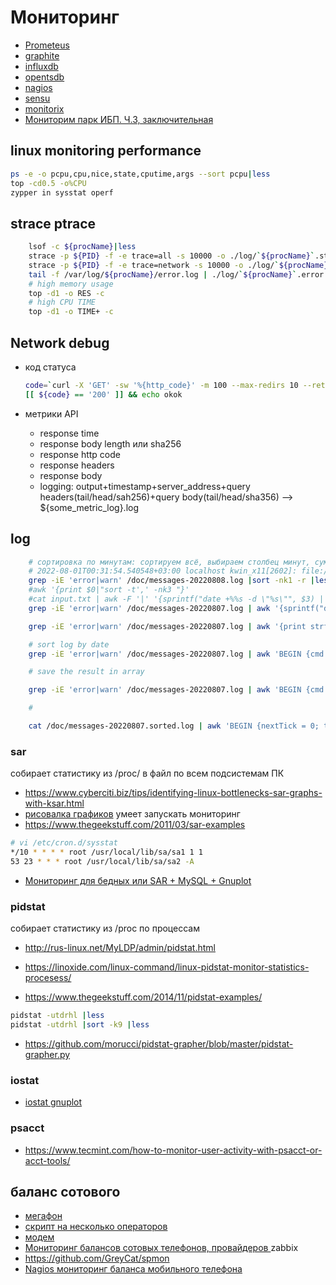 # Мониторинг



 * [Prometeus](https://prometheus.io/docs/introduction/overview/)
 * [graphite](http://graphite.readthedocs.org/en/latest/)
 * [influxdb](https://influxdata.com/)
 * [opentsdb](http://opentsdb.net/)
 * [nagios](https://www.nagios.org/)
 * [sensu](https://sensuapp.org/)
 * [monitorix](https://www.monitorix.org/features.html)
 * [Мониторим парк ИБП. Ч.3, заключительная](https://habr.com/ru/post/562952/)

## linux monitoring performance


```bash
ps -e -o pcpu,cpu,nice,state,cputime,args --sort pcpu|less
top -cd0.5 -o%CPU
zypper in sysstat operf
```

## strace ptrace

```bash
	lsof -c ${procName}|less
	strace -p ${PID} -f -e trace=all -s 10000 -o ./log/`${procName}`.strace.all.log
	strace -p ${PID} -f -e trace=network -s 10000 -o ./log/`${procName}`.strace.network.log
	tail -f /var/log/${procName}/error.log | ./log/`${procName}`.error.log
	# high memory usage
	top -d1 -o RES -c
	# high CPU TIME
	top -d1 -o TIME+ -c
```

## Network debug

 * код статуса

	```bash
	code=`curl -X 'GET' -sw '%{http_code}' -m 100 --max-redirs 10 --retry 3 -H 'Accept: */*' -H 'Origin: localhost' -H 'Referer: localhost' -o /dev/null 'https://api.waifu.pics/sfw/waifu'`;\
	[[ ${code} == '200' ]] && echo okok

	```
 * метрики API
	* response time
	* response body length или sha256
	* response http code
	* response headers
	* response body
	* logging: output+timestamp+server_address+query headers(tail/head/sah256)+query body(tail/head/sha356) --> ${some_metric_log}.log

## log

```bash
	# сортировка по минутам: сортируем всё, выбираем столбец минут, суммируем и выводим по счётчику +1 минута(если 0 - выводим 0)
	# 2022-08-01T00:31:54.540548+03:00 localhost kwin_x11[2602]: file:///usr/share/kwin/decorations/kwin4_decoration_qml_plastik/contents/ui/main.qml:91: TypeError: Type error
	grep -iE 'error|warn' /doc/messages-20220808.log |sort -nk1 -r |less
	#awk '{print $0|"sort -t',' -nk3 "}'
	#cat input.txt | awk -F '|' '{sprintf("date +%%s -d \"%s\"", $3) | getline tm};
	grep -iE 'error|warn' /doc/messages-20220807.log | awk '{sprintf("date +%%s -d \"%s\"", $1) | getline tm}' | less

	grep -iE 'error|warn' /doc/messages-20220807.log | awk '{print strftime("Time = %m/%d/%Y %H:%M:%S", $1)}' | less

	# sort log by date
	grep -iE 'error|warn' /doc/messages-20220807.log | awk 'BEGIN {cmd = "date +%s"} { cmd | getline result; close(cmd); print result, $0 }' | sort -nk1 > /doc/messages-20220807.sorted.log

	# save the result in array

	grep -iE 'error|warn' /doc/messages-20220807.log | awk 'BEGIN {cmd = "date +%s"} { cmd | getline varConverted; close(cmd); result[NR] = varConverted " " $0 } END { for (i = NR; i > 0; i--) print result[i]}' | less

	#

	cat /doc/messages-20220807.sorted.log | awk 'BEGIN {nextTick = 0; tick = 60} { if curSec = $1;  } END { for (i = NR; i > 0; i--) print result[i]}' | less

```

### sar

собирает статистику из /proc/ в файл по всем подсистемам ПК

 * https://www.cyberciti.biz/tips/identifying-linux-bottlenecks-sar-graphs-with-ksar.html
 * [рисовалка графиков](https://github.com/vlsi/ksar) умеет запускать мониторинг
 * https://www.thegeekstuff.com/2011/03/sar-examples

 ```bash
# vi /etc/cron.d/sysstat
*/10 * * * * root /usr/local/lib/sa/sa1 1 1
53 23 * * * root /usr/local/lib/sa/sa2 -A
 ```

 * [Мониторинг для бедных или SAR + MySQL + Gnuplot](https://habr.com/ru/post/252201/)

### pidstat

собирает статистику из /proc по процессам

 * http://rus-linux.net/MyLDP/admin/pidstat.html

 * https://linoxide.com/linux-command/linux-pidstat-monitor-statistics-procesess/
 * https://www.thegeekstuff.com/2014/11/pidstat-examples/
```bash
pidstat -utdrhl |less
pidstat -utdrhl |sort -k9 |less
```
 * https://github.com/morucci/pidstat-grapher/blob/master/pidstat-grapher.py

### iostat

 * [iostat gnuplot](https://github.com/markcurtis1970/graph-iostats)

### psacct

 * https://www.tecmint.com/how-to-monitor-user-activity-with-psacct-or-acct-tools/

## баланс сотового

 * [мегафон](https://habr.com/ru/post/357610/)
 * [скрипт на несколько операторов](https://github.com/svetlyak40wt/mobile-balance)
 * [модем](https://www.linux.org.ru/forum/general/9934896)
 * [Мониторинг балансов сотовых телефонов, провайдеров ](https://habr.com/ru/post/114177/) zabbix
 * https://github.com/GreyCat/spmon
 * [Nagios мониторинг баланса мобильного телефона](https://habr.com/ru/post/113878/)

```